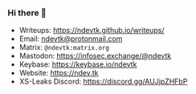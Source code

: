 ### Hi there 👋
- Writeups: https://ndevtk.github.io/writeups/
- Email: ndevtk@protonmail.com
- Matrix: `@ndevtk:matrix.org`
- Mastodon: https://infosec.exchange/@ndevtk
- Keybase: https://keybase.io/ndevtk
- Website: https://ndev.tk
- XS-Leaks Discord: https://discord.gg/AUJjpZHFbP
